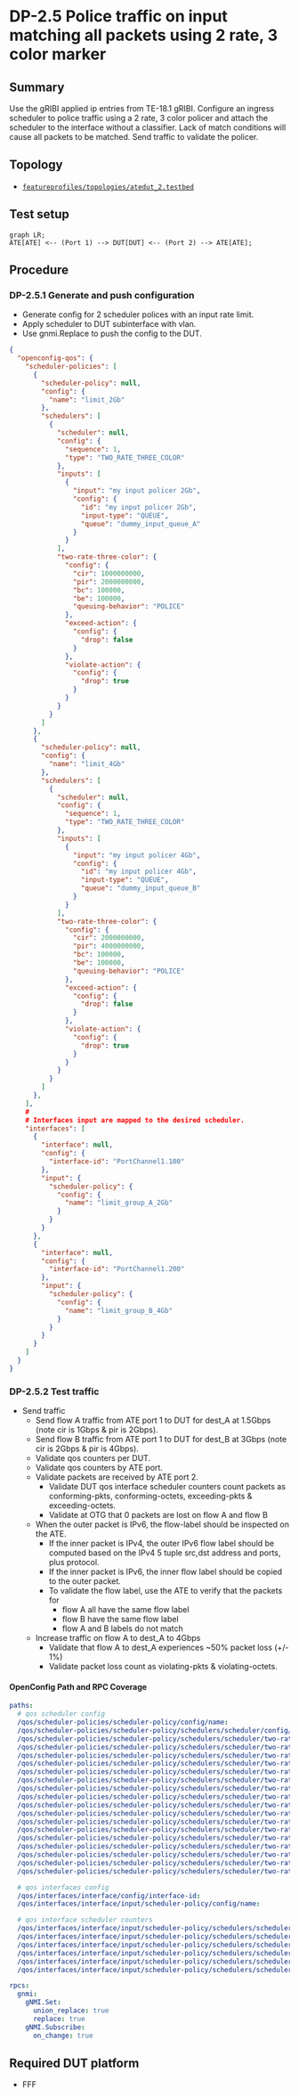 # DP-2.5 Police traffic on input matching all packets using 2 rate, 3 color marker

## Summary

Use the gRIBI applied ip entries from TE-18.1 gRIBI. 
Configure an ingress scheduler to police traffic using a 2 rate, 3 color policer and attach the scheduler to the interface without a classifier.
Lack of match conditions will cause all packets to be matched. 
Send traffic to validate the policer.

## Topology

* [`featureprofiles/topologies/atedut_2.testbed`](https://github.com/openconfig/featureprofiles/blob/main/topologies/atedut_2.testbed)

## Test setup

```mermaid
graph LR;
ATE[ATE] <-- (Port 1) --> DUT[DUT] <-- (Port 2) --> ATE[ATE];
```

## Procedure

### DP-2.5.1 Generate and push configuration

* Generate config for 2 scheduler polices with an input rate limit.
* Apply scheduler to DUT subinterface with vlan.
* Use gnmi.Replace to push the config to the DUT.

```json
{
  "openconfig-qos": {
    "scheduler-policies": [
      {
        "scheduler-policy": null,
        "config": {
          "name": "limit_2Gb"
        },
        "schedulers": [
          {
            "scheduler": null,
            "config": {
              "sequence": 1,
              "type": "TWO_RATE_THREE_COLOR"
            },
            "inputs": [
              {
                "input": "my input policer 2Gb",
                "config": {
                  "id": "my input policer 2Gb",
                  "input-type": "QUEUE",
                  "queue": "dummy_input_queue_A"
                }
              }
            ],
            "two-rate-three-color": {
              "config": {
                "cir": 1000000000,
                "pir": 2000000000,
                "bc": 100000,
                "be": 100000,
                "queuing-behavior": "POLICE"
              },
              "exceed-action": {
                "config": {
                  "drop": false
                }
              },
              "violate-action": {
                "config": {
                  "drop": true
                }
              }
            }
          }
        ]
      },
      {
        "scheduler-policy": null,
        "config": {
          "name": "limit_4Gb"
        },
        "schedulers": [
          {
            "scheduler": null,
            "config": {
              "sequence": 1,
              "type": "TWO_RATE_THREE_COLOR"
            },
            "inputs": [
              {
                "input": "my input policer 4Gb",
                "config": {
                  "id": "my input policer 4Gb",
                  "input-type": "QUEUE",
                  "queue": "dummy_input_queue_B"
                }
              }
            ],
            "two-rate-three-color": {
              "config": {
                "cir": 2000000000,
                "pir": 4000000000,
                "bc": 100000,
                "be": 100000,
                "queuing-behavior": "POLICE"
              },
              "exceed-action": {
                "config": {
                  "drop": false
                }
              },
              "violate-action": {
                "config": {
                  "drop": true
                }
              }
            }
          }
        ]
      },
    ],
    #
    # Interfaces input are mapped to the desired scheduler.
    "interfaces": [
      {
        "interface": null,
        "config": {
          "interface-id": "PortChannel1.100"
        },
        "input": {
          "scheduler-policy": {
            "config": {
              "name": "limit_group_A_2Gb"
            }
          }
        }
      },
      {
        "interface": null,
        "config": {
          "interface-id": "PortChannel1.200"
        },
        "input": {
          "scheduler-policy": {
            "config": {
              "name": "limit_group_B_4Gb"
            }
          }
        }
      }
    ]
  }
}
```

### DP-2.5.2 Test traffic

* Send traffic
  * Send flow A traffic from ATE port 1 to DUT for dest_A at 1.5Gbps (note cir is 1Gbps & pir is 2Gbps).
  * Send flow B traffic from ATE port 1 to DUT for dest_B at 3Gbps (note cir is 2Gbps & pir is 4Gbps).
  * Validate qos counters per DUT.
  * Validate qos counters by ATE port.
  * Validate packets are received by ATE port 2.
    * Validate DUT qos interface scheduler counters count packets as conforming-pkts, conforming-octets, exceeding-pkts & exceeding-octets.
    * Validate at OTG that 0 packets are lost on flow A and flow B
  * When the outer packet is IPv6, the flow-label should be inspected on the ATE.
    * If the inner packet is IPv4, the outer IPv6 flow label should be computed based on the IPv4 5 tuple src,dst address and ports, plus protocol.
    * If the inner packet is IPv6, the inner flow label should be copied to the outer packet.
    * To validate the flow label, use the ATE to verify that the packets for 
      * flow A all have the same flow label
      * flow B have the same flow label
      * flow A and B labels do not match
  * Increase traffic on flow A to dest_A to 4Gbps
    * Validate that flow A to dest_A experiences ~50% packet loss (+/- 1%)
    * Validate packet loss count as violating-pkts & violating-octets.


#### OpenConfig Path and RPC Coverage

```yaml
paths:
  # qos scheduler config
  /qos/scheduler-policies/scheduler-policy/config/name:
  /qos/scheduler-policies/scheduler-policy/schedulers/scheduler/config/type:
  /qos/scheduler-policies/scheduler-policy/schedulers/scheduler/two-rate-three-color/config/cir:
  /qos/scheduler-policies/scheduler-policy/schedulers/scheduler/two-rate-three-color/config/cir-pct:
  /qos/scheduler-policies/scheduler-policy/schedulers/scheduler/two-rate-three-color/config/pir:
  /qos/scheduler-policies/scheduler-policy/schedulers/scheduler/two-rate-three-color/config/pir-pct:
  /qos/scheduler-policies/scheduler-policy/schedulers/scheduler/two-rate-three-color/config/bc:
  /qos/scheduler-policies/scheduler-policy/schedulers/scheduler/two-rate-three-color/config/be:
  /qos/scheduler-policies/scheduler-policy/schedulers/scheduler/two-rate-three-color/conform-action/config/set-dscp:
  /qos/scheduler-policies/scheduler-policy/schedulers/scheduler/two-rate-three-color/conform-action/config/set-dot1p:	
  /qos/scheduler-policies/scheduler-policy/schedulers/scheduler/two-rate-three-color/conform-action/config/set-mpls-tc:
  /qos/scheduler-policies/scheduler-policy/schedulers/scheduler/two-rate-three-color/exceed-action/config/set-dscp:
  /qos/scheduler-policies/scheduler-policy/schedulers/scheduler/two-rate-three-color/exceed-action/config/set-dot1p:
  /qos/scheduler-policies/scheduler-policy/schedulers/scheduler/two-rate-three-color/exceed-action/config/set-mpls-tc:
  /qos/scheduler-policies/scheduler-policy/schedulers/scheduler/two-rate-three-color/exceed-action/config/drop:
  /qos/scheduler-policies/scheduler-policy/schedulers/scheduler/two-rate-three-color/violate-action/config/set-dscp:
  /qos/scheduler-policies/scheduler-policy/schedulers/scheduler/two-rate-three-color/violate-action/config/set-dot1p:
  /qos/scheduler-policies/scheduler-policy/schedulers/scheduler/two-rate-three-color/violate-action/config/set-mpls-tc:
  /qos/scheduler-policies/scheduler-policy/schedulers/scheduler/two-rate-three-color/violate-action/config/drop:

  # qos interfaces config
  /qos/interfaces/interface/config/interface-id:
  /qos/interfaces/interface/input/scheduler-policy/config/name:

  # qos interface scheduler counters
  /qos/interfaces/interface/input/scheduler-policy/schedulers/scheduler/state/conforming-pkts:
  /qos/interfaces/interface/input/scheduler-policy/schedulers/scheduler/state/conforming-octets:
  /qos/interfaces/interface/input/scheduler-policy/schedulers/scheduler/state/exceeding-pkts:
  /qos/interfaces/interface/input/scheduler-policy/schedulers/scheduler/state/exceeding-octets:
  /qos/interfaces/interface/input/scheduler-policy/schedulers/scheduler/state/violating-pkts:
  /qos/interfaces/interface/input/scheduler-policy/schedulers/scheduler/state/violating-octets:

rpcs:
  gnmi:
    gNMI.Set:
      union_replace: true
      replace: true
    gNMI.Subscribe:
      on_change: true
```

## Required DUT platform

* FFF